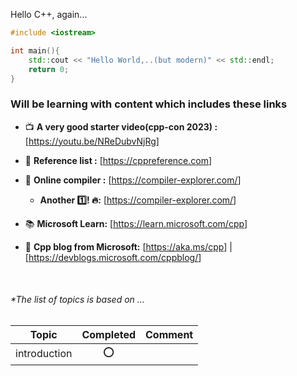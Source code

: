 
Hello C++, again...

```cpp
#include <iostream>

int main(){
    std::cout << "Hello World,..(but modern)" << std::endl;
    return 0;
}
```

### Will be learning with content which includes these links

- 📺 **A very good starter video(cpp-con 2023) :** [<https://youtu.be/NReDubvNjRg>]  
- 🔖 **Reference list :** [<https://cppreference.com>]  
- 🔨 **Online compiler :** [<https://compiler-explorer.com/>]  
    - **Another 1️⃣! 🔥:** [<https://compiler-explorer.com/>]  

- 📚 **Microsoft Learn:** [<https://learn.microsoft.com/cpp>]  
- 📝 **Cpp blog from Microsoft:** [<https://aka.ms/cpp>] | [<https://devblogs.microsoft.com/cppblog/>]

<br/>

###### *The list of topics is based on ...

|Topic | Completed | Comment|
|---|:---:|---|
|introduction|⭕ | |